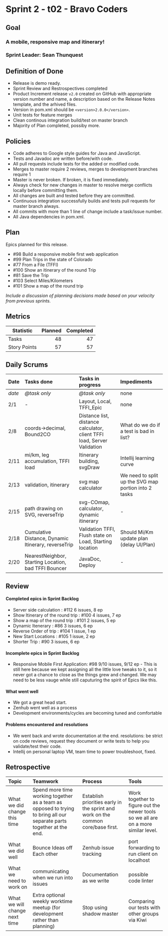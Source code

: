 # Sprint 2 - t02 - Bravo Coders

## Goal

### A mobile, responsive map and itinerary!
### Sprint Leader: Sean Thunquest

## Definition of Done

* Release is demo ready.
* Sprint Review and Restrospectives completed
* Product Increment release `v2.0` created on GitHub with appropriate version number and name, a description based on the Release Notes template, and the arhived files.
* Version in pom.xml should be `<version>2.0.0</version>`.
* Unit tests for feature merges
* Clean continous integration build/test on master branch
* Majority of Plan completed, possiby more.

## Policies

* Code adheres to Google style guides for Java and JavaScript.
* Tests and Javadoc are written before/with code.
* All pull requests include tests for the added or modified code.
* Merges to master require 2 reviews, merges to development branches require 1
* Master is never broken.  If broken, it is fixed immediately.
* Always check for new changes in master to resolve merge conflicts locally before committing them.
* All changes are built and tested before they are committed.
* Continuous integration successfully builds and tests pull requests for master branch always.
* All commits with more than 1 line of change include a task/issue number.
* All Java dependencies in pom.xml.

## Plan

Epics planned for this release.

* #98 Build a responsive mobile first web application 
* #99 Plan Trips in the state of Colorado
* #77 From a File (TFFI)
* #100 Show an itinerary of the round Trip
* #81 Save the Trip
* #103 Select Miles/Kilometers
* #101 Show a map of the round trip

*Include a discussion of planning decisions made based on your velocity from previous sprints.*

## Metrics

Statistic | Planned | Completed
--- | ---: | ---:
Tasks |  48   | 47 
Story Points |  57  | 57 

## Daily Scrums

Date | Tasks done  | Tasks in progress | Impediments 
:--- | :--- | :--- | :--- 
*date* | *@task only* | *@task only* | none
 2/1|- |Layout, Local, TFFI_Epic | none
 2/8|coords->decimal, Bound2CO|Distance list, distance calculator, client TFFI load, Server Validation|What do we do if a test is bad in list?
 2/11| mi/km, leg accumulation, TFFI load|Itinerary building, svgDraw| Intellij learning curve
 2/13|validation, itinerary|svg map calculator| We need to split up the SVG map portion into 2 tasks
 2/15|path drawing on SVG, reverseTrip| svg-COmap, calculator, dynamic itinerary|-
 2/18|Cumulative Distance, Dynamic Itinerary, reverseTrip|Validation TFFI, Flush state on Load, Starting location|Should Mi/Km update plan (delay UI/Plan)
 2/20|NearestNeighbor, Starting Location, bad TFFI Bouncer | JavaDoc, Deploy | -
 

## Review

#### Completed epics in Sprint Backlog 
* Server side calculation : #112 6 issues, 8 ep
* Show Itinerary of the round trip : #100 4 issues, 7 ep
* Show a map of the round trip : #101 2 issues, 5 ep
* Dynamic Itenerary : #86 3 issues, 6 ep
* Reverse Order of trip : #104 1 issue, 1 ep
* New Start Locations : #105 1 issue, 2 ep
* Shorter Trip : #90 3 issues, 6 ep

#### Incomplete epics in Sprint Backlog 
* Responsive Mobile First Application: #98 9/10 issues, 9/12 ep - This is still here because we kept assigning all the little love tweaks to it, so it never got a chance to close as the things grew and changed. We may need to be less vauge while still caputuring the spirit of Epics like this.


#### What went well
* We got a great head start.
* Zenhub went well as a process
* Development environments/cycles are becoming tuned and comfortable

#### Problems encountered and resolutions
* We went back and wrote documentation at the end. resolutions: be strict on code reviews, request they document or write tests to help you validate/test their code.
* Intellij on personal laptop VM, team time to power troubleshoot, fixed.

## Retrospective

Topic | Teamwork | Process | Tools
:--- | :--- | :--- | :---
What we did change this time | Spend more time working together as a team as opposed to trying to bring all our separate parts together at the end. | Establish priorities early in the sprint and work on the common core/base first. | Work together to figure out the newer tools so we all are on a more similar level.
What we did well |  Bounce Ideas off Each other | Zenhub issue tracking  | port forwarding to run client on localhost
What we need to work on | communicating when we run into issues | Documentation as we write  | possible code linter
What we will change next time | Extra optional weekly worktime meetup (for development rather than planning) | Stop using shadow master  | Comparing our tests with other groups via Kiwi
